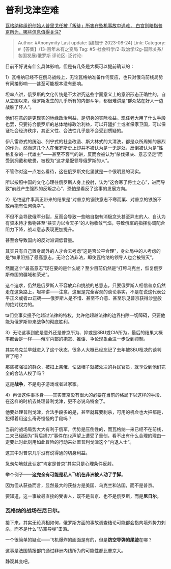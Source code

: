 # 普利戈津空难
[瓦格纳称组织创始人普里戈任被「叛徒」所害在坠机事故中遇难， 白宫则暗指普京所为，哪些信息值得关注?](https://www.zhihu.com/question/618879909/answer/3180163660)

> Author: #Anonymity
> Last update: [编辑于 2023-08-24]
> Link:
> Category: #【答集】/13-百年未有之变局
> Tag: #5-社会科学/2-政治学/2g-国际关系/各国发展/俄罗斯 
> 评论区:
> 泛讨论:

目前不好说有什么具体影响，但是有几条是大概可以提前确认的：

1）瓦格纳已经不在俄乌战线上，无论瓦格纳准备作何反应，也只对俄乌前线局势有间接影响——甚至可能根本没有影响。

坦率点讲，俄罗斯的文化传统是不太讲究这些字面意义上的意识形态正确性的，自从立国以来，俄罗斯发生的几乎所有的内部斗争，都很难讲是“群众站在好人一边战胜了坏人”。

他们在意的是更现实的地缘政治利益，是切身的实际收益。现任老大用了什么手段也罢，只要符合俄罗斯的总体地缘政治利益，可以开疆扩土或者保家卫国，可以保证社会经济秩序，其正义性、合法性几乎是不会受到质疑的。

伊凡雷帝式的统治、列宁式的社会改造、斯大林式的大清洗，都是众所周知的暴烈的作为，然而这几个人在俄罗斯史上却并不被认为是一无是处，反倒被认为是“性格复杂的一代雄主”——甚至不客气的讲，反而会被认为“杀伐果决、意志坚定”而受到拥戴和敬畏，被视为“这才是配领导俄罗斯的人”。

不管你对这一点怎么看待，这在俄罗斯文化里就是一个很明显的现实。

所以按照中国的文化心理往俄罗斯人身上投射，认为“这会寒了将士之心”，进而导致“前线产生强烈的反叛之心”，恐怕是看反了这事的发展方向。

2）恐怕这件事真正带来的结果是“对普京的钢铁意志不寒而栗、对普京的铁腕不敢再抱有任何侥幸”。

不但不会导致俄军分裂，反而会导致一些暗自抱有消极念头甚至异志的人、自认为有资本恃才傲物甚至“挟实力以令天子”的人物收敛气焰，导致俄军的指挥协调配合阻力下降，战斗意志表现更加提升。

甚至会导致国内的反对派调低音量。

其实只有自己置身局外的人才会去考虑“这是否公平合理”，身处局中的人考虑的是“如果阻挡了最高意志，无论合法非法，即使瓦格纳的领导人也会被毁灭”。

然而这个“最高意志”现在要的是什么呢？至少目前仍然是“打垮乌克兰，恢复俄罗斯帝国的疆域和荣光”。

这个追求，仍然是俄罗斯人不容放弃和挑战的总意志，只要俄罗斯人相信普京仍然走在这条路上，坦率讲——注意，这里是完全客观的谈论事实，不是在说这代表公平正义或者zz正确——俄罗斯人是不惜、甚至不介意、甚至乐见普京获得沙皇般的绝对权力的。

ta们会事实授予他越过法律的特权，允许他超越法律的边界扫除一切障碍，只要他能为俄罗斯带来战争的彻底胜利。

3）无论这事到底是意外还是普京所为、抑或是SBU或CIA所为，最后的结果大概率都会是一样——俄军内部的抱怨、推诿、争论现象会进一步受到抑制。

其实乌克兰早就进入了这个状态，很多人大概已经忘记了去年被SBU枪决的谈判官了吧？

那些被强征的群众，被扣上亲俄、怯战帽子就被处决的兵民官员，就享受到他们完全的合法人权了吗？

这是**战争**，不是电子游戏或者过家家。

4）再谈这件事本身——其实普京没有很大的必要在当前的格局下以这样的手段、在这样的时机去处理普利戈津，更不必说乌特金了。

他要处理普利戈津，合法手段多的是，甚至就算要刺杀，可用的机会也大把都是，犯得着用这么奇奇怪怪的手段吗？

当前的战场局势大大有利于俄军，优势是压倒性的，而瓦格纳一来已经不在前线，二来已经因为“背后捅刀”事件在zz声望上遭受了重创，看不出有什么合理的理由一定要此时此刻用如此冒险的行动来处置普利戈津这个“内退人士”。

这其中对普京几乎没有说得通的切身利益。

急匆匆地就此认定“肯定是普京”其实只是心理条件反射。

举个例子——**这完全有可能是私人飞机在非洲被人动了手脚**。

因为但从获益而言，显然最大的获益方是美国、乌克兰和法国，而不是普京。

要知道，这一事故最直接的受害人，既不是普京、也不是俄罗斯，而是**尼日尔**。

### 瓦格纳的战场在尼日尔。 ###

接下来，其实无论真相如何，俄罗斯方面的事故调查结论可能都会指向境外势力刺杀，而不是什么“防空导弹”击落。

一个很简单的疑点——飞机爆炸的画面是有的，但是**防空导弹的尾迹**在哪？

这事是法国情报部门通过非洲内线所为的可能性都比普京大。

静观其变吧。
